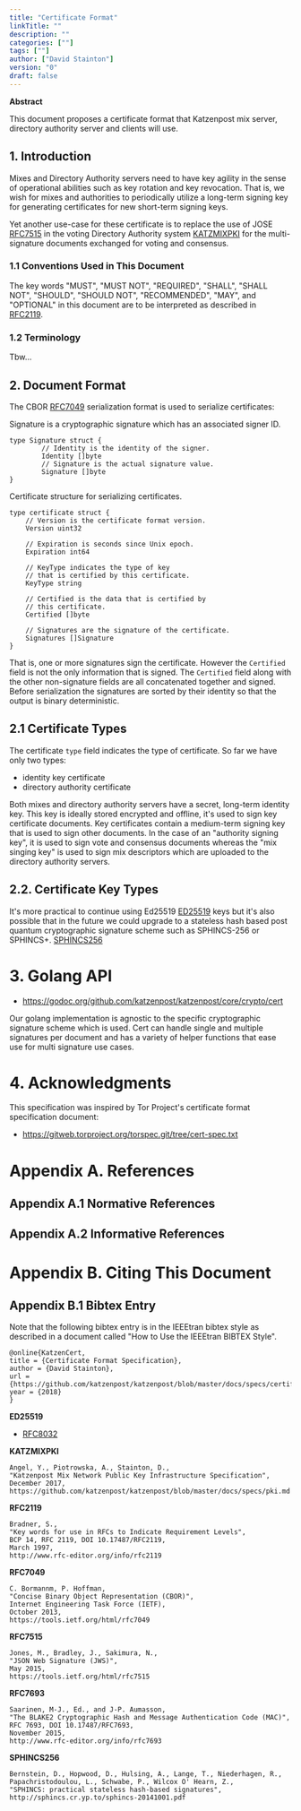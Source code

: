 ```yaml
---
title: "Certificate Format"
linkTitle: ""
description: ""
categories: [""]
tags: [""]
author: ["David Stainton"]
version: "0"
draft: false
--- 
```


**Abstract**

This document proposes a certificate format that Katzenpost mix server,
directory authority server and clients will use.

## 1. Introduction

Mixes and Directory Authority servers need to have key agility in the
sense of operational abilities such as key rotation and key revocation.
That is, we wish for mixes and authorities to periodically utilize a
long-term signing key for generating certificates for new short-term
signing keys.

Yet another use-case for these certificate is to replace the use of JOSE
[RFC7515](#RFC7515) in the voting Directory Authority
system [KATZMIXPKI](#KATZMIXPKI) for the multi-signature
documents exchanged for voting and consensus.

### 1.1 Conventions Used in This Document

The key words "MUST", "MUST NOT", "REQUIRED", "SHALL", "SHALL
NOT", "SHOULD", "SHOULD NOT", "RECOMMENDED", "MAY", and
"OPTIONAL" in this document are to be interpreted as described in
[RFC2119](#RFC2119).

### 1.2 Terminology

Tbw...

## 2. Document Format

The CBOR [RFC7049](#RFC7049) serialization format is used to serialize certificates:

Signature is a cryptographic signature which has an associated signer ID.

```
type Signature struct {
        // Identity is the identity of the signer.
        Identity []byte
        // Signature is the actual signature value.
        Signature []byte
}
```

Certificate structure for serializing certificates.

```
type certificate struct {
    // Version is the certificate format version.
    Version uint32

    // Expiration is seconds since Unix epoch.
    Expiration int64

    // KeyType indicates the type of key
    // that is certified by this certificate.
    KeyType string

    // Certified is the data that is certified by
    // this certificate.
    Certified []byte

    // Signatures are the signature of the certificate.
    Signatures []Signature
}
```

That is, one or more signatures sign the certificate. However the
`Certified` field is not the only information that is signed. The
`Certified` field along with the other non-signature fields are all
concatenated together and signed. Before serialization the signatures
are sorted by their identity so that the output is binary deterministic.

## 2.1 Certificate Types

The certificate `type` field indicates the type of certificate. So far we have only two types:

- identity key certificate
- directory authority certificate

Both mixes and directory authority servers have a secret, long-term
identity key. This key is ideally stored encrypted and offline, it's
used to sign key certificate documents. Key certificates contain a
medium-term signing key that is used to sign other documents. In the
case of an "authority signing key", it is used to sign vote and
consensus documents whereas the "mix singing key" is used to sign mix
descriptors which are uploaded to the directory authority servers.

## 2.2. Certificate Key Types

It's more practical to continue using Ed25519
[ED25519](#ED25519) keys but it's also possible that in
the future we could upgrade to a stateless hash based post quantum
cryptographic signature scheme such as SPHINCS-256 or SPHINCS+.
[SPHINCS256](#SPHINCS256)

# 3. Golang API

- https://godoc.org/github.com/katzenpost/katzenpost/core/crypto/cert

Our golang implementation is agnostic to the specific cryptographic
signature scheme which is used. Cert can handle single and multiple
signatures per document and has a variety of helper functions that ease
use for multi signature use cases.

# 4. Acknowledgments

This specification was inspired by Tor Project's certificate format specification document:

- https://gitweb.torproject.org/torspec.git/tree/cert-spec.txt

# Appendix A. References

## Appendix A.1 Normative References

## Appendix A.2 Informative References

# Appendix B. Citing This Document

## Appendix B.1 Bibtex Entry

Note that the following bibtex entry is in the IEEEtran bibtex style as
described in a document called "How to Use the IEEEtran BIBTEX Style".

```
@online{KatzenCert,
title = {Certificate Format Specification},
author = {David Stainton},
url = {https://github.com/katzenpost/katzenpost/blob/master/docs/specs/certificate.rst},
year = {2018}
}
```

**ED25519**

- [RFC8032](https://tools.ietf.org/html/rfc8032)

**KATZMIXPKI**

```
Angel, Y., Piotrowska, A., Stainton, D.,
"Katzenpost Mix Network Public Key Infrastructure Specification",
December 2017,
https://github.com/katzenpost/katzenpost/blob/master/docs/specs/pki.md
```

**RFC2119**

```
Bradner, S.,
"Key words for use in RFCs to Indicate Requirement Levels",
BCP 14, RFC 2119, DOI 10.17487/RFC2119,
March 1997,
http://www.rfc-editor.org/info/rfc2119
```

**RFC7049**

```
C. Bormannm, P. Hoffman,
"Concise Binary Object Representation (CBOR)",
Internet Engineering Task Force (IETF),
October 2013,
https://tools.ietf.org/html/rfc7049
```

**RFC7515**

```
Jones, M., Bradley, J., Sakimura, N.,
"JSON Web Signature (JWS)",
May 2015,
https://tools.ietf.org/html/rfc7515
```

**RFC7693**

```
Saarinen, M-J., Ed., and J-P. Aumasson,
"The BLAKE2 Cryptographic Hash and Message Authentication Code (MAC)",
RFC 7693, DOI 10.17487/RFC7693,
November 2015,
http://www.rfc-editor.org/info/rfc7693
```

**SPHINCS256**

```
Bernstein, D., Hopwood, D., Hulsing, A., Lange, T., Niederhagen, R., Papachristodoulou, L., Schwabe, P., Wilcox O' Hearn, Z.,
"SPHINCS: practical stateless hash-based signatures",
http://sphincs.cr.yp.to/sphincs-20141001.pdf
```
